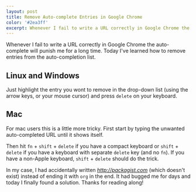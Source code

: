 ```yaml
---
layout: post
title: Remove Auto-complete Entries in Google Chrome
color: '#2ea3ff'
excerpt: Whenever I fail to write a URL correctly in Google Chrome the auto-complete will punish me for a long time. Today I've learned how to remove entries from the auto-completion list. 
---
```


Whenever I fail to write a URL correctly in Google Chrome the auto-complete will punish me for a long time. Today I've learned how to remove entries from the auto-completion list.

## Linux and Windows

Just highlight the entry you wont to remove in the drop-down list (using the arrow keys, or your mouse cursor) and press `delete` on your keyboard.

## Mac

For mac users this is a little more tricky. First start by typing the unwanted auto-completed URL until it shows itself.  

Then hit `fn` + `shift` + `delete` if you have a compact keyboard or `shift` + `delete`  if you have a keyboard with separate `delete` key (and no `fn`).  If you have a non-Apple keyboard, `shift` + `delete` should do the trick.


In my case, I had accidentally written *http://packagist.com* (which doesn't exist) instead of ending it with `org` in the end. It had bugged me for days and today I finally found a solution. Thanks for reading along! 


